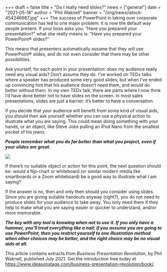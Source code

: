 +++
draft = false
title = "Do I really need slides?"
news = ["general"]
date = "2021-05-18"
author = "Phil Waknell"
banner = "/img/news/istock-454246687.jpg"
+++
The success of PowerPoint in taking over corporate communication has led to one major problem: it is now the default way people present. If your boss asks you: “Have you prepared your presentation?” what she really means is: “Have you prepared your PowerPoint® slides?”

This means that presenters automatically assume that they will use PowerPoint® slides, and do not even consider that there may be other possibilities.

Ask yourself, for each point in your presentation: does my audience really need any visual aids? Don’t assume they do. I’ve worked on TEDx talks where a speaker has produced some very good slides, but when I’ve ended up convincing him that his audience doesn’t need them, and would do better without them. In my own TEDx talk, there are parts where I now think I’d have done better not to have slides on the screen. In most sales presentations, slides are just a barrier: it’s better to have a conversation.

If you decide that your audience will benefit from some kind of visual aids, you should then ask yourself whether you can use a physical action to illustrate what you are saying. This could mean doing something with your hands, or an object, like Steve Jobs pulling an iPod Nano from the smallest pocket of his jeans.

***People remember what you do far better than what you project, even if your slides are great.***

![](/img/news/istock-454246687.jpg)

If there’s no suitable object or action for this point, the next question should be: would a flip-chart or whiteboard (or similar modern media like smartboards or a Zoom whiteboard) be a good way to illustrate what I am saying?

If the answer is no, then and only then should you consider using slides. Since you are giving suitable handouts anyway (right?), you do not need to produce slides for your audience to take away. You only need them if they help to make what you are saying easier or quicker to understand, and/or more memorable.

***The key with any tool is knowing when not to use it. If you only have a hammer, you’ll treat everything like a nail; if you assume you are going to use PowerPoint, then you restrict yourself to one illustration method when other choices may be better, and the right choice may be no visual aids at all.***

This article contains extracts from *Business Presentation Revolution*, by Phil Waknell, published July 2021. Get the introduction free today at <https://www.ideasonstage.com/business-presentation-revolution/book/>.